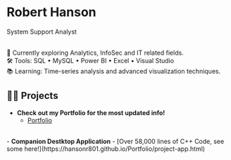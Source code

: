 <h1>Robert Hanson<br/> </h1>
System Support Analyst
<br>
<br>

🔭 Currently exploring Analytics, InfoSec and IT related fields. <br>
🛠 Tools: SQL • MySQL • Power BI • Excel • Visual Studio  <br>
📚 Learning: Time-series analysis and advanced visualization techniques. <br>

<h2>👨‍💻 Projects</h2>

- <b>Check out my Portfolio for the most updated info! </b>
  - [Portfolio](https://hansonr801.github.io/Portfolio/)
<br>
- <b>Companion Destktop Application</b>
  - [Over 58,000 lines of C++ Code, see some here!](https://hansonr801.github.io/Portfolio/project-app.html)



